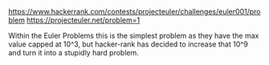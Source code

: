 https://www.hackerrank.com/contests/projecteuler/challenges/euler001/problem
https://projecteuler.net/problem=1

Within the Euler Problems this is the simplest problem as they have the max value capped at 10^3, but hacker-rank has decided to increase that 10^9 and turn it into a stupidly hard problem.
